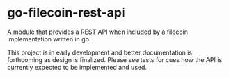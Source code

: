 # go-filecoin-rest-api

A module that provides a REST API when included by a filecoin implementation written in go.

This project is in early development and better documentation is forthcoming as design is finalized.  Please see tests for cues how the API is currently expected to be implemented and used.
